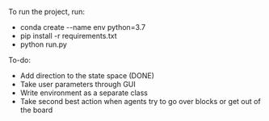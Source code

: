 To run the project, run:
- conda create --name env python=3.7
- pip install -r requirements.txt
- python run.py

 
To-do:
- Add direction to the state space (DONE)
- Take user parameters through GUI
- Write environment as a separate class
- Take second best action when agents try to go over blocks or get out of the board
